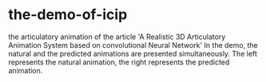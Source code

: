 # the-demo-of-icip
the articulatory animation of the article 'A Realistic 3D Articulatory Animation System based on convolutional Neural Network'
In the demo, the natural and the predicted animations are presented simultaneously. The left represents the natural animation, the right represents the predicted animation.
